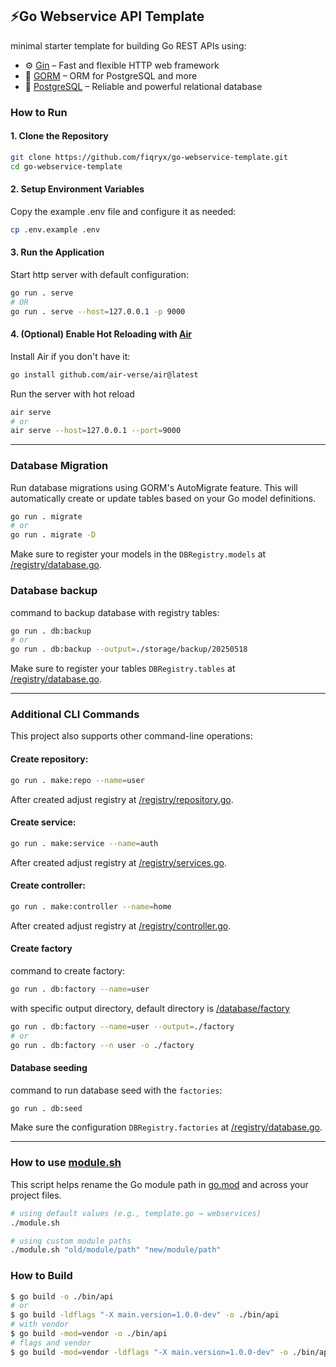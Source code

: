 ## ⚡Go Webservice API Template
minimal starter template for building Go REST APIs using:

- ⚙️ [Gin](https://gin-gonic.com/) – Fast and flexible HTTP web framework
- 🧬 [GORM](https://gorm.io/) – ORM for PostgreSQL and more
- 🐘 [PostgreSQL](https://www.postgresql.org/) – Reliable and powerful relational database

### How to Run
#### 1. Clone the Repository

```bash
git clone https://github.com/fiqryx/go-webservice-template.git
cd go-webservice-template
```

#### 2. Setup Environment Variables
Copy the example .env file and configure it as needed:
```bash
cp .env.example .env
```

#### 3. Run the Application
Start http server with default configuration:
```bash
go run . serve
# OR
go run . serve --host=127.0.0.1 -p 9000
```

#### 4. (Optional) Enable Hot Reloading with [Air](https://github.com/air-verse/air)
Install Air if you don't have it:
```bash
go install github.com/air-verse/air@latest
```
Run the server with hot reload
```bash
air serve
# or
air serve --host=127.0.0.1 --port=9000
```

---

### Database Migration
Run database migrations using GORM's AutoMigrate feature. This will automatically create or update tables based on your Go model definitions.

```bash
go run . migrate
# or
go run . migrate -D
```
Make sure to register your models in the `DBRegistry.models` at [/registry/database.go](registry/database.go).

### Database backup
command to backup database with registry tables:
```bash
go run . db:backup
# or
go run . db:backup --output=./storage/backup/20250518
```
Make sure to register your tables `DBRegistry.tables` at [/registry/database.go](registry/database.go).

---

### Additional CLI Commands
This project also supports other command-line operations:

#### Create repository:
```bash
go run . make:repo --name=user
```
After created adjust registry at [/registry/repository.go](registry/repository.go).

#### Create service:
```bash
go run . make:service --name=auth
```
After created adjust registry at [/registry/services.go](registry/services.go).

#### Create controller:
```bash
go run . make:controller --name=home
```
After created adjust registry at [/registry/controller.go](registry/controller.go).

#### Create factory
command to create factory:
```bash
go run . db:factory --name=user
```

with specific output directory, default directory is [/database/factory](database/factory/)
```bash
go run . db:factory --name=user --output=./factory
# or
go run . db:factory --n user -o ./factory
```

#### Database seeding
command to run database seed with the `factories`:
```bash
go run . db:seed
```
Make sure the configuration `DBRegistry.factories` at [/registry/database.go](registry/database.go).

---

### How to use [module.sh](moduel.sh)
This script helps rename the Go module path in [go.mod](go.mod) and across your project files.
```bash
# using default values (e.g., template.go → webservices)
./module.sh

# using custom module paths
./module.sh "old/module/path" "new/module/path"
```

### How to Build
```bash
$ go build -o ./bin/api
# or
$ go build -ldflags "-X main.version=1.0.0-dev" -o ./bin/api
# with vendor
$ go build -mod=vendor -o ./bin/api
# flags and vendor
$ go build -mod=vendor -ldflags "-X main.version=1.0.0-dev" -o ./bin/api
```